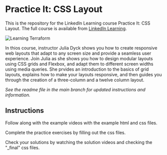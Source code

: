 # Practice It: CSS Layout

This is the repository for the LinkedIn Learning course Practice It: CSS Layout. The full course is available from [LinkedIn Learning][lil-course-url].

![Learning Terraform][lil-thumbnail-url] 

In thios course, instructor Julia Dyck shows you how to create responsive web layouts that adapt to any screen size and provide a seamless user experience. Join Julia as she shows you how to design modular layouts using CSS grids and Flexbox, and adapt them to different screen widths using media queries. She prvides an introduction to the basics of grid layouts, explains how to make your layouts responsive, and then guides you through the creation of a three-column and a twelve column layout.

_See the readme file in the main branch for updated instructions and information._

## Instructions

Follow along with the example videos with the example html and css files.

Complete  the practice exercises by filling out the css files.

Check your solutions by watching the solution videos and checking the "_final" css files.


[0]: # "Replace these placeholder URLs with actual course URLs"
[lil-course-url]: https://www.linkedin.com/learning/practice-it-css-layout/creating-responsive-grid-layouts
[lil-thumbnail-url]: https://media.licdn.com/dms/image/D560DAQEibPISB12LmA/learning-public-crop_675_1200/0/1692301329716?e=2147483647&v=beta&t=Q-bnY2PF-9LkIDmZXUDhADgDUdd0srA4MsrBCiQG5eo
